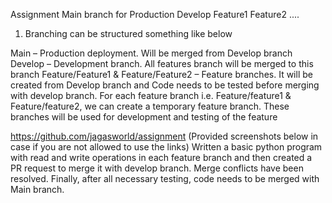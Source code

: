 Assignment
Main branch for Production
Develop
Feature1
Feature2
....
1.	Branching can be structured something like below

Main – Production deployment. Will be merged from Develop branch
Develop – Development branch. All features branch will be merged to this branch
Feature/Feature1 & Feature/Feature2 
– Feature branches. It will be created from Develop branch and Code needs to be tested before merging with develop branch.
For each feature branch i.e. Feature/feature1 & Feature/feature2, we can create a temporary feature branch. These branches will be used for development and testing of the feature


https://github.com/jagasworld/assignment
(Provided screenshots below in case if you are not allowed to use the links)
Written a basic python program with read and write operations in each feature branch and then created a PR request to merge it with develop branch. Merge conflicts have been resolved. Finally, after all necessary testing, code needs to be merged with Main branch. 
